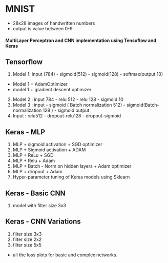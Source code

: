 # MNIST
- 28x28 images of handwritten numbers
- output is value between 0-9 

#### MultiLayer Perceptron and CNN implementation using Tensoflow and Keras

 
## Tensorflow
1. Model 1: input (784) - sigmoid(512) - sigmoid(128) - softmax(output 10)
  - Model 1 + AdamOptimizer
  - model 1 + gradient descent optimizer
2. Model 2 : input 784 - relu 512 - relu 128 - sigmoid 10
3. Model 3 : input - sigmoid ( Batch normalization 512) - sigmoid(Batch-normalization 128 ) - sigmoid output
4. Input : relu512 - dropout-relu128 - dropout-sigmoid


## Keras - MLP

1. MLP + sigmoid activation + SGD optimizer 
2. MLP + Sigmoid activation + ADAM
3. MLP + ReLu + SGD
4. MLP + Relu + Adam
5. MLP + Batch - Norm on hidden layers + Adam optimizer
6. MLP + dropout + Adam
7. Hyper-parameter tuning of Keras models using Sklearn

## Keras - Basic CNN
1. model with filter size 3x3

## Keras - CNN Variations
1. filter size 3x3
2. filter size 2x2
3. filter size 5x5 
- all the loss plots for basic and complex networks.
